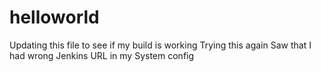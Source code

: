# helloworld
Updating this file to see if my build is working
Trying this again
Saw that I had wrong Jenkins URL in my System config
